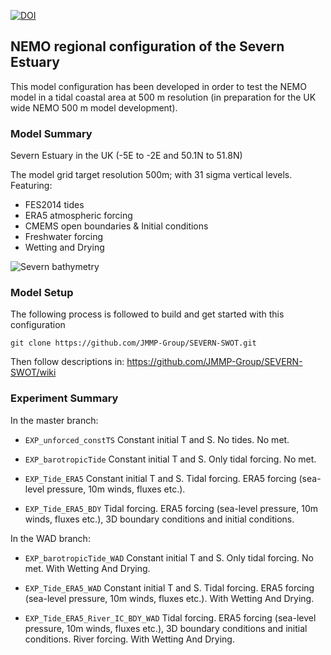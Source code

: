 [![DOI](https://zenodo.org/badge/DOI/10.5281/zenodo.7473198.svg)]([https://zenodo.org/record/7473198](https://zenodo.org/record/7473198))

## NEMO regional configuration of the Severn Estuary


This model configuration has been developed in order to test the NEMO model in a tidal coastal area at 500 m resolution 
(in preparation for the UK wide NEMO 500 m model development).


### Model Summary

Severn Estuary in the UK  (-5E to -2E and 50.1N to 51.8N)

The model grid target resolution 500m; with 31 sigma vertical levels.
Featuring:

* FES2014 tides
* ERA5 atmospheric forcing
* CMEMS open boundaries & Initial conditions
* Freshwater forcing 
* Wetting and Drying 

![Severn bathymetry](https://github.com/JMMP-Group/SEVERN-SWOT/wiki/FIGURES/SEVERN-SWOT_bathy.png)

### Model Setup

The following process is followed to build and get started with this configuration

``git clone https://github.com/JMMP-Group/SEVERN-SWOT.git``

Then follow descriptions in: https://github.com/JMMP-Group/SEVERN-SWOT/wiki


### Experiment Summary
In the master branch:
* ``EXP_unforced_constTS``
Constant initial T and S. No tides. No met.

* ``EXP_barotropicTide``
Constant initial T and S. Only tidal forcing. No met.

* ``EXP_Tide_ERA5``
Constant initial T and S. Tidal forcing. ERA5 forcing (sea-level pressure, 10m winds, fluxes etc.).

* ``EXP_Tide_ERA5_BDY``
Tidal forcing. ERA5 forcing (sea-level pressure, 10m winds, fluxes etc.), 3D boundary conditions and initial conditions.

In the WAD branch:
* ``EXP_barotropicTide_WAD``
Constant initial T and S. Only tidal forcing. No met. With Wetting And Drying.

* ``EXP_Tide_ERA5_WAD``
Constant initial T and S. Tidal forcing. ERA5 forcing (sea-level pressure, 10m winds, fluxes etc.). With Wetting And Drying.

* ``EXP_Tide_ERA5_River_IC_BDY_WAD``
Tidal forcing. ERA5 forcing (sea-level pressure, 10m winds, fluxes etc.), 3D boundary conditions and initial conditions.
River forcing. With Wetting And Drying.


